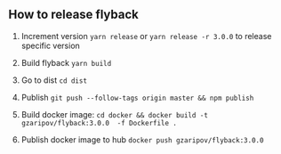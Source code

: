 ## How to release flyback

1. Increment version `yarn release` or `yarn release -r 3.0.0` to release specific version 

1. Build flyback `yarn build`

1. Go to dist `cd dist`

1. Publish `git push --follow-tags origin master && npm publish`

1. Build docker image: `cd docker && docker build -t gzaripov/flyback:3.0.0  -f Dockerfile .`

1. Publish docker image to hub `docker push gzaripov/flyback:3.0.0`

